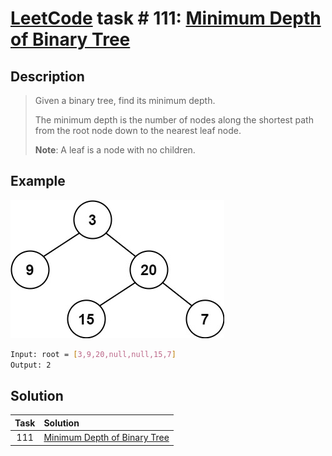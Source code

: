 # [LeetCode][leetcode] task # 111: [Minimum Depth of Binary Tree][task]

Description
-----------

> Given a binary tree, find its minimum depth.
> 
> The minimum depth is the number of nodes
> along the shortest path from the root node
> down to the nearest leaf node.
> 
> **Note**: A leaf is a node with no children.

 Example
-------

![tree.png](image/tree.png)

```sh
Input: root = [3,9,20,null,null,15,7]
Output: 2
```

Solution
--------

| Task | Solution                                 |
|:----:|:-----------------------------------------|
| 111  | [Minimum Depth of Binary Tree][solution] |


[leetcode]: <http://leetcode.com/>
[task]: <https://leetcode.com/problems/minimum-depth-of-binary-tree/>
[solution]: <https://github.com/wellaxis/praxis-leetcode/blob/main/src/main/java/com/witalis/praxis/leetcode/task/h2/p111/option/Practice.java>
